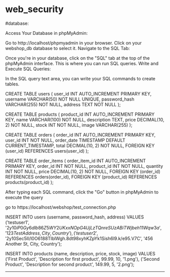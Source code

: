 # web_security

#database:

Access Your Database in phpMyAdmin:

Go to http://localhost/phpmyadmin in your browser.
Click on your webshop_db database to select it.
Navigate to the SQL Tab:

Once you're in your database, click on the "SQL" tab at the top of the phpMyAdmin interface. This is where you can run SQL queries.
Write and Execute SQL Queries:

In the SQL query text area, you can write your SQL commands to create tables.

CREATE TABLE users (
    user_id INT AUTO_INCREMENT PRIMARY KEY,
    username VARCHAR(50) NOT NULL UNIQUE,
    password_hash VARCHAR(255) NOT NULL,
    address TEXT NOT NULL
);

CREATE TABLE products (
    product_id INT AUTO_INCREMENT PRIMARY KEY,
    name VARCHAR(100) NOT NULL,
    description TEXT,
    price DECIMAL(10, 2) NOT NULL,
    stock INT NOT NULL,
    image VARCHAR(255)
);



CREATE TABLE orders (
    order_id INT AUTO_INCREMENT PRIMARY KEY,
    user_id INT NOT NULL,
    order_date TIMESTAMP DEFAULT CURRENT_TIMESTAMP,
    total DECIMAL(10, 2) NOT NULL,
    FOREIGN KEY (user_id) REFERENCES users(user_id)
);

CREATE TABLE order_items (
    order_item_id INT AUTO_INCREMENT PRIMARY KEY,
    order_id INT NOT NULL,
    product_id INT NOT NULL,
    quantity INT NOT NULL,
    price DECIMAL(10, 2) NOT NULL,
    FOREIGN KEY (order_id) REFERENCES orders(order_id),
    FOREIGN KEY (product_id) REFERENCES products(product_id)
);


After typing each SQL command, click the "Go" button in phpMyAdmin to execute the query

go to https://localhost/webshop/test_connection.php


INSERT INTO users (username, password_hash, address) VALUES 
('testuser1', '$2y$10$iP0Gy6dlb86Z5WY2UKxxNOpG4UjLzTQnreSUzABiTWjbeh11Wqw3a', '123 Test Address, City, Country'),
('testuser2', '$2y$10$Sec5Il/l0O6188TIblWgh.8dt98xyhKZpYk1Sish6l9.k/e95.V7C', '456 Another St, City, Country');

INSERT INTO products (name, description, price, stock, image) VALUES 
('First Product', 'Description for first product', 99.99, 10, '1.png'),
('Second Product', 'Description for second product', 149.99, 5, '2.png');


----------------------
